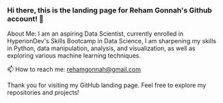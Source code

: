 ### Hi there, this is the landing page for Reham Gonnah's Github account! 👋

About Me:
I am an aspiring Data Scientist, currently enrolled in HyperionDev's Skills Bootcamp in Data Science, I am sharpening my skills in Python, data manipulation, analysis, and visualization, as well as exploring various machine learning techniques. 

📫 How to reach me: rehamgonnah@gmail.com

Thank you for visiting my GitHub landing page. Feel free to explore my repositories and projects!
